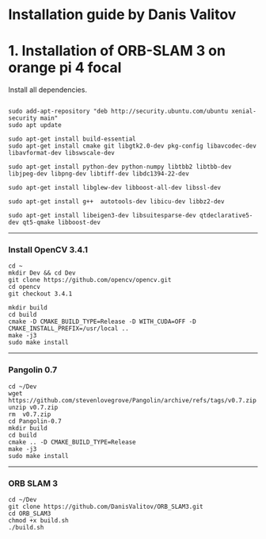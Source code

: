 # Installation guide by Danis Valitov
# 1. Installation of ORB-SLAM 3 on orange pi 4 focal
Install all dependencies.
```shell

sudo add-apt-repository "deb http://security.ubuntu.com/ubuntu xenial-security main"
sudo apt update

sudo apt-get install build-essential
sudo apt-get install cmake git libgtk2.0-dev pkg-config libavcodec-dev libavformat-dev libswscale-dev

sudo apt-get install python-dev python-numpy libtbb2 libtbb-dev libjpeg-dev libpng-dev libtiff-dev libdc1394-22-dev

sudo apt-get install libglew-dev libboost-all-dev libssl-dev

sudo apt-get install g++  autotools-dev libicu-dev libbz2-dev

sudo apt-get install libeigen3-dev libsuitesparse-dev qtdeclarative5-dev qt5-qmake libboost-dev

```
---

### Install OpenCV 3.4.1
```shell
cd ~
mkdir Dev && cd Dev
git clone https://github.com/opencv/opencv.git
cd opencv
git checkout 3.4.1
```
```shell
mkdir build
cd build
cmake -D CMAKE_BUILD_TYPE=Release -D WITH_CUDA=OFF -D CMAKE_INSTALL_PREFIX=/usr/local ..
make -j3
sudo make install
```
---

### Pangolin 0.7
```shell
cd ~/Dev
wget https://github.com/stevenlovegrove/Pangolin/archive/refs/tags/v0.7.zip
unzip v0.7.zip 
rm  v0.7.zip 
cd Pangolin-0.7
mkdir build
cd build
cmake .. -D CMAKE_BUILD_TYPE=Release 
make -j3 
sudo make install
```
---
### ORB SLAM 3
```shell
cd ~/Dev
git clone https://github.com/DanisValitov/ORB_SLAM3.git
cd ORB_SLAM3
chmod +x build.sh
./build.sh
```
